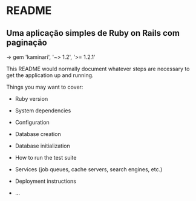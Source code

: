 # README

## Uma aplicação simples de Ruby on Rails com paginação

-> gem 'kaminari', '~> 1.2', '>= 1.2.1'


This README would normally document whatever steps are necessary to get the
application up and running.

Things you may want to cover:

* Ruby version

* System dependencies

* Configuration

* Database creation

* Database initialization

* How to run the test suite

* Services (job queues, cache servers, search engines, etc.)

* Deployment instructions

* ...
